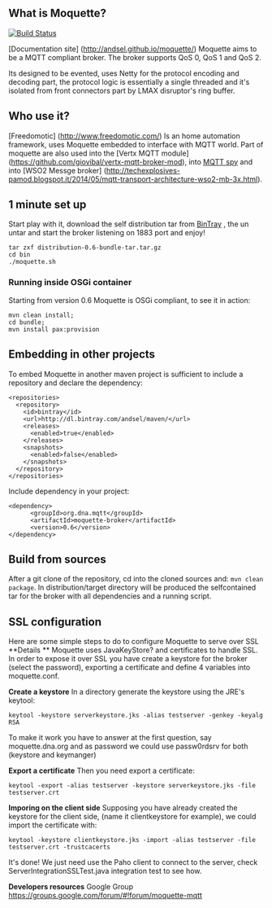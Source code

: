 
## What is Moquette?

[![Build Status](https://api.travis-ci.org/andsel/moquette.svg?branch=master)](https://travis-ci.org/andsel/moquette)

[Documentation site] (http://andsel.github.io/moquette/)
Moquette aims to be a MQTT compliant broker. The broker supports QoS 0, QoS 1 and QoS 2.

Its designed to be evented, uses Netty for the protocol encoding and decoding part, the protocol logic 
is essentially a single threaded and it's isolated from front connectors part by LMAX disruptor's ring buffer.
 
## Who use it?

[Freedomotic] (http://www.freedomotic.com/) Is an home automation framework, uses Moquette embedded to interface with MQTT world.
Part of moquette are also used into the [Vertx MQTT module] (https://github.com/giovibal/vertx-mqtt-broker-mod), into [MQTT spy](http://kamilfb.github.io/mqtt-spy/) 
and into [WSO2 Messge broker] (http://techexplosives-pamod.blogspot.it/2014/05/mqtt-transport-architecture-wso2-mb-3x.html).

## 1 minute set up
Start play with it, download the self distribution tar from [BinTray](http://dl.bintray.com/andsel/generic/distribution-0.6-bundle-tar.tar.gz) ,
the un untar and start the broker listening on 1883 port and enjoy! 
```
tar zxf distribution-0.6-bundle-tar.tar.gz
cd bin
./moquette.sh
```

### Running inside OSGi container

Starting from version 0.6 Moquette is OSGi compliant, to see it in action: 
```
mvn clean install;
cd bundle;
mvn install pax:provision
``` 

## Embedding in other projects
To embed Moquette in another maven project is sufficient to include a repository and declare the dependency: 

```
<repositories>
  <repository>
    <id>bintray</id>
    <url>http://dl.bintray.com/andsel/maven/</url>
    <releases>
      <enabled>true</enabled>
    </releases>
    <snapshots>
      <enabled>false</enabled>
    </snapshots>
  </repository>
</repositories>
```

Include dependency in your project: 

```
<dependency>
      <groupId>org.dna.mqtt</groupId>
      <artifactId>moquette-broker</artifactId>
      <version>0.6</version>
</dependency>
```

## Build from sources

After a git clone of the repository, cd into the cloned sources and: `mvn clean package`. 
In distribution/target directory will be produced the selfcontained tar for the broker with all dependencies and a running script. 


## SSL configuration
Here are some simple steps to do to configure Moquette to serve over SSL 
 **Details **
Moquette uses JavaKeyStore? and certificates to handle SSL. In order to expose it over SSL you have create a keystore for 
the broker (select the password), exporting a certificate and define 4 variables into moquette.conf.
 
 **Create a keystore**
 In a directory generate the keystore using the JRE's keytool: 
 ```
 keytool -keystore serverkeystore.jks -alias testserver -genkey -keyalg RSA
 ```
 
 To make it work you have to answer at the first question, say moquette.dna.org and as password we could use passw0rdsrv 
 for both (keystore and keymanger)
  
 **Export a certificate**
  Then you need export a certificate: 
  ```
  keytool -export -alias testserver -keystore serverkeystore.jks -file testserver.crt
  ```
  
  **Imporing on the client side**
  Supposing you have already created the keystore for the client side, (name it clientkeystore for example), we could import the certificate with: 
  ```
  keytool -keystore clientkeystore.jks -import -alias testserver -file testserver.crt -trustcacerts
  ```
  
  It's done! We just need use the Paho client to connect to the server, check ServerIntegrationSSLTest.java integration test to see how. 
  
  
  **Developers resources**
   Google Group https://groups.google.com/forum/#!forum/moquette-mqtt
  
